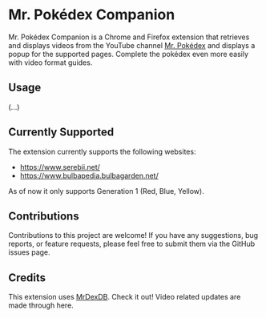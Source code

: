 # Mr. Pokédex Companion

Mr. Pokédex Companion is a Chrome and Firefox extension that retrieves and displays videos from the YouTube channel [Mr. Pokédex](https://www.youtube.com/@MrPokedex) and displays a popup for the supported pages. Complete the pokédex even more easily with video format guides.

## Usage

(...)

## Currently Supported

The extension currently supports the following websites:

- https://www.serebii.net/
- https://www.bulbapedia.bulbagarden.net/

As of now it only supports Generation 1 (Red, Blue, Yellow).

## Contributions

Contributions to this project are welcome! If you have any suggestions, bug reports, or feature requests, please feel free to submit them via the GitHub issues page.

## Credits

This extension uses [MrDexDB](https://github.com/LPCC12/MrDexDB). Check it out! Video related updates are made through here.
